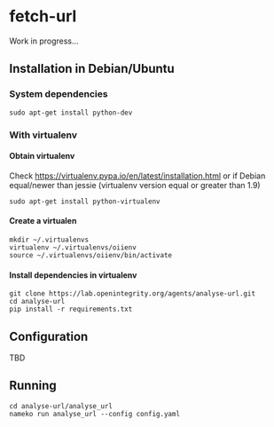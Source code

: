 # fetch-url

Work in progress...

## Installation in Debian/Ubuntu

### System dependencies

    sudo apt-get install python-dev

### With virtualenv

#### Obtain virtualenv

Check https://virtualenv.pypa.io/en/latest/installation.html or if Debian equal/newer than jessie (virtualenv version equal or greater than 1.9)

    sudo apt-get install python-virtualenv

#### Create a virtualen

    mkdir ~/.virtualenvs
    virtualenv ~/.virtualenvs/oiienv
    source ~/.virtualenvs/oiienv/bin/activate

#### Install dependencies in virtualenv
    git clone https://lab.openintegrity.org/agents/analyse-url.git
    cd analyse-url
    pip install -r requirements.txt

## Configuration

TBD

## Running

    cd analyse-url/analyse_url
    nameko run analyse_url --config config.yaml
